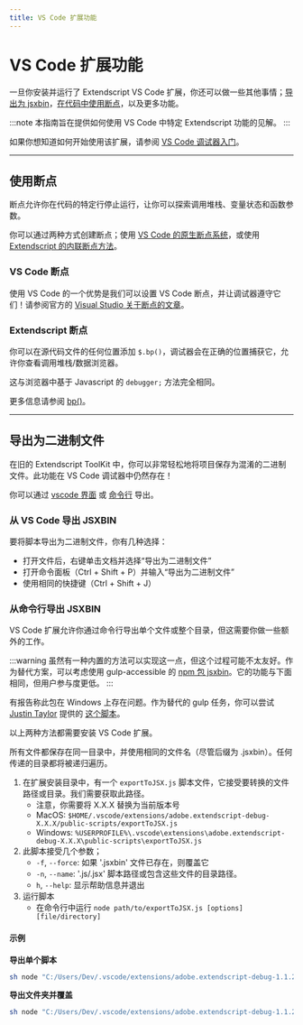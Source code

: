 ```yaml
---
title: VS Code 扩展功能
---
```

# VS Code 扩展功能

一旦你安装并运行了 Extendscript VS Code 扩展，你还可以做一些其他事情；[导出为 jsxbin](#导出为二进制文件)，[在代码中使用断点](#使用断点)，以及更多功能。

:::note
本指南旨在提供如何使用 VS Code 中特定 Extendscript 功能的见解。
:::

如果你想知道如何开始使用该扩展，请参阅 [VS Code 调试器入门](../getting-started-with-vscode-debugger)。

---

## 使用断点

断点允许你在代码的特定行停止运行，让你可以探索调用堆栈、变量状态和函数参数。

你可以通过两种方式创建断点；使用 [VS Code 的原生断点系统](#vs-code-断点)，或使用 [Extendscript 的内联断点方法](#extendscript-断点)。

### VS Code 断点

使用 VS Code 的一个优势是我们可以设置 VS Code 断点，并让调试器遵守它们！请参阅官方的 [Visual Studio 关于断点的文章](https://code.visualstudio.com/docs/editor/debugging#_breakpoints)。

### Extendscript 断点

你可以在源代码文件的任何位置添加 `$.bp()`，调试器会在正确的位置捕获它，允许你查看调用堆栈/数据浏览器。

这与浏览器中基于 Javascript 的 `debugger;` 方法完全相同。

更多信息请参阅 [bp()](../extendscript-tools-features/dollar-object.md#bp)。

---

## 导出为二进制文件

在旧的 Extendscript ToolKit 中，你可以非常轻松地将项目保存为混淆的二进制文件。此功能在 VS Code 调试器中仍然存在！

你可以通过 [vscode 界面](#从-vs-code-导出-jsxbin) 或 [命令行](#从命令行导出-jsxbin) 导出。

### 从 VS Code 导出 JSXBIN

要将脚本导出为二进制文件，你有几种选择：

- 打开文件后，右键单击文档并选择“导出为二进制文件”
- 打开命令面板（Ctrl + Shift + P）并输入“导出为二进制文件”
- 使用相同的快捷键（Ctrl + Shift + J）

### 从命令行导出 JSXBIN

VS Code 扩展允许你通过命令行导出单个文件或整个目录，但这需要你做一些额外的工作。

:::warning
虽然有一种内置的方法可以实现这一点，但这个过程可能不太友好。作为替代方案，可以考虑使用 gulp-accessible 的 [npm 包 jsxbin](https://www.npmjs.com/package/jsxbin)。它的功能与下面相同，但用户参与度更低。
:::

有报告称此包在 Windows 上存在问题。作为替代的 gulp 任务，你可以尝试 [Justin Taylor](http://justintaylor.tv/) 提供的 [这个脚本](https://bitbucket.org/motiondesign/workspace/snippets/aLzaX5)。

以上两种方法都需要安装 VS Code 扩展。

所有文件都保存在同一目录中，并使用相同的文件名（尽管后缀为 .jsxbin）。任何传递的目录都将被递归遍历。

1. 在扩展安装目录中，有一个 `exportToJSX.js` 脚本文件，它接受要转换的文件路径或目录。我们需要获取此路径。
   - 注意，你需要将 X.X.X 替换为当前版本号
   - MacOS: `$HOME/.vscode/extensions/adobe.extendscript-debug-X.X.X/public-scripts/exportToJSX.js`
   - Windows: `%USERPROFILE%\.vscode\extensions\adobe.extendscript-debug-X.X.X\public-scripts\exportToJSX.js`
2. 此脚本接受几个参数；
   - `-f`, `--force`: 如果 '.jsxbin' 文件已存在，则覆盖它
   - `-n`, `--name`: '.js/.jsx' 脚本路径或包含这些文件的目录路径。
   - `h`, `--help`: 显示帮助信息并退出
3. 运行脚本
   - 在命令行中运行 `node path/to/exportToJSX.js [options] [file/directory]`

#### 示例

**导出单个脚本**

```sh
sh node "C:/Users/Dev/.vscode/extensions/adobe.extendscript-debug-1.1.2/public-scripts/exportToJSX.js" "d:/projects/scripting/coolTool.jsx"
```

**导出文件夹并覆盖**

```sh
sh node "C:/Users/Dev/.vscode/extensions/adobe.extendscript-debug-1.1.2/public-scripts/exportToJSX.js" --force "d:/projects/scripting/"
```
